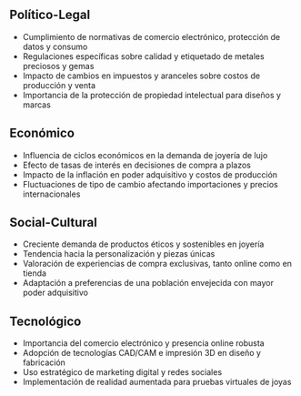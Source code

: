 ## Político-Legal
- Cumplimiento de normativas de comercio electrónico, protección de datos y consumo
- Regulaciones específicas sobre calidad y etiquetado de metales preciosos y gemas
- Impacto de cambios en impuestos y aranceles sobre costos de producción y venta
- Importancia de la protección de propiedad intelectual para diseños y marcas
## Económico
- Influencia de ciclos económicos en la demanda de joyería de lujo
- Efecto de tasas de interés en decisiones de compra a plazos
- Impacto de la inflación en poder adquisitivo y costos de producción
- Fluctuaciones de tipo de cambio afectando importaciones y precios internacionales

## Social-Cultural
- Creciente demanda de productos éticos y sostenibles en joyería
- Tendencia hacia la personalización y piezas únicas
- Valoración de experiencias de compra exclusivas, tanto online como en tienda
- Adaptación a preferencias de una población envejecida con mayor poder adquisitivo

## Tecnológico
- Importancia del comercio electrónico y presencia online robusta
- Adopción de tecnologías CAD/CAM e impresión 3D en diseño y fabricación
- Uso estratégico de marketing digital y redes sociales
- Implementación de realidad aumentada para pruebas virtuales de joyas